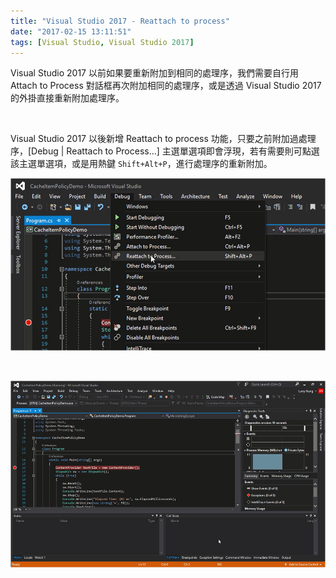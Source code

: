 ```yaml
---
title: "Visual Studio 2017 - Reattach to process"
date: "2017-02-15 13:11:51"
tags: [Visual Studio, Visual Studio 2017]
---
```



Visual Studio 2017 以前如果要重新附加到相同的處理序，我們需要自行用 Attach to Process 對話框再次附加相同的處理序，或是透過 Visual Studio 2017 的外掛直接重新附加處理序。  

<!-- More -->

<br/>


Visual Studio 2017 以後新增 Reattach to process 功能，只要之前附加過處理序，[Debug | Reattach to Process...] 主選單選項即會浮現，若有需要則可點選該主選單選項，或是用熱鍵 `Shift+Alt+P`，進行處理序的重新附加。  

![1.png](1.png)

<br/>


![2.png](2.png)

<br/>
